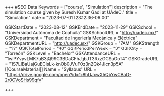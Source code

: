 +++
#SEO Data
Keywords = ["course", "Simulation"]
description = "The simulation course given by Suresh Kumar Gadi at UAdeC."
title = "Simulation"
date = "2023-07-01T23:12:36-06:00"

GSKStartDate = "2023-08-12"
GSKEndDate = "2023-11-29"
GSKSchool = "Universidad Autónoma de Coahuila"
GSKSchoolURL = "http://uadec.mx/"
GSKDepartment = "Facultad de Ingeniería Mecánica y Eléctrica"
GSKDepartmentURL = "http://uadec.mx/"
GSKGroup = "7AM"
GSKStrength = "??"
GSKTotalPeriod = "40"
GSKPeriodPerWeek = "3"
GSKCity = "Torreón"
GSKLevel = "Bachelor"
GSKAttendanceURL = "1wiPYvyvLMK7uB3jQ99C3BDaCFhJgbJT3RxzGCSuOoT4"
GSKGradeURL = "1S7LIBaUajGuEClsLk-knOb0JVuFOz3n2Qk4JIcn3p5A"
[[CourseMaterial]]
    Name = "Syllabus"
    URL = "https://drive.google.com/open?id=1c8hUJxwX5QbYwCBaO-2r0CVoSHs99qfv"

+++